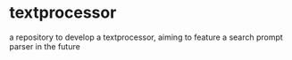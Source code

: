 # textprocessor
a repository to develop a textprocessor, aiming to feature a search prompt parser in the future
